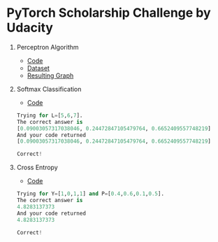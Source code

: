 # PyTorch Scholarship Challenge by Udacity

1. Perceptron Algorithm
    * [Code](https://github.com/jacobjohn2016/PyTorch-Scholarship-Udacity/blob/master/Perceptron-Algorithm/perceptron.py)
    * [Dataset](https://github.com/jacobjohn2016/PyTorch-Scholarship-Udacity/blob/master/Perceptron-Algorithm/data.csv)
    * [Resulting Graph](https://github.com/jacobjohn2016/PyTorch-Scholarship-Udacity/blob/master/Perceptron-Algorithm/perceptron_graph.png)

2. Softmax Classification
    * [Code](https://github.com/jacobjohn2016/PyTorch-Scholarship-Udacity/blob/master/softmax.py)
    ```Python
    Trying for L=[5,6,7].
    The correct answer is
    [0.09003057317038046, 0.24472847105479764, 0.6652409557748219]
    And your code returned
    [0.09003057317038046, 0.24472847105479764, 0.6652409557748219]

    Correct!
    ```

3. Cross Entropy
    * [Code]()
    ```Python
    Trying for Y=[1,0,1,1] and P=[0.4,0.6,0.1,0.5].
    The correct answer is
    4.8283137373
    And your code returned
    4.8283137373

    Correct!
    ```